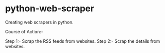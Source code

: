 python-web-scraper
==================

Creating web scrapers in python.

Course of Action:-

Step 1:- Scrap the RSS feeds from websites.
Step 2:- Scrap the details from websites.
